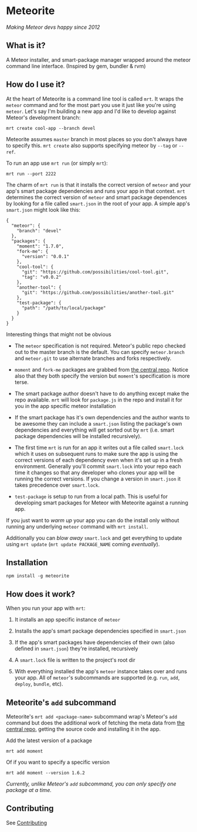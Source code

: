 # Meteorite

*Making Meteor devs happy since 2012*

## What is it?

A Meteor installer, and smart-package manager wrapped around the meteor command line interface. (Inspired by gem, bundler & rvm)

## How do I use it?

At the heart of Meteorite is a command line tool is called `mrt`. It wraps the `meteor` command and for the most part you use it just like you're using `meteor`. Let's say I'm building a new app and I'd like to develop against Meteor's development branch:

    mrt create cool-app --branch devel

Meteorite assumes `master` branch in most places so you don't always have to specify this. `mrt create` also supports specifying meteor by `--tag` or `--ref`.

To run an app use `mrt run` (or simply `mrt`):

    mrt run --port 2222

The charm of `mrt run` is that it installs the correct version of `meteor` and your app's smart package dependencies and runs your app in that context. `mrt` determines the correct version of `meteor` and smart package dependences by looking for a file called `smart.json` in the root of your app. A simple app's `smart.json` might look like this:

    {
      "meteor": {
        "branch": "devel"
      },
      "packages": {
        "moment": "1.7.0",
        "fork-me": {
          "version": "0.0.1"
        },
        "cool-tool": {
          "git": "https://github.com/possibilities/cool-tool.git",
          "tag": "v0.0.2"
        },
        "another-tool": {
          "git": "https://github.com/possibilities/another-tool.git"
        },
        "test-package": {
          "path": "/path/to/local/package"
        }
      }
    }

Interesting things that might not be obvious

  * The `meteor` specification is not required. Meteor's public repo checked out to the master branch is the default. You can specify `meteor.branch` and `meteor.git` to use alternate branches and forks respectively.

  * `moment` and `fork-me` packages are grabbed from [the central repo](https://atmosphere.meteor.com). Notice also that they both specify the version but `moment`'s specification is more terse.

  * The smart package author doesn't have to do anything except make the repo available. `mrt` will look for `package.js` in the repo and install it for you in the app specific meteor installation
  
  * If the smart package has it's own dependencies and the author wants to be awesome they can include a `smart.json` listing the package's own dependencies and everything will get sorted out by `mrt` (i.e. smart package dependencies will be installed recursively).

  * The first time `mrt` is run for an app it writes out a file called `smart.lock` which it uses on subsequent runs to make sure the app is using the correct versions of each dependency even when it's set up in a fresh environment. Generally you'll commit `smart.lock` into your repo each time it changes so that any developer who clones your app will be running the correct versions. If you change a version in `smart.json` it takes precedence over `smart.lock`.

  * `test-package` is setup to run from a local path. This is useful for developing smart packages for Meteor with Meteorite against a running app.

If you just want to *warm up* your app you can do the install only without running any underlying `meteor` command with `mrt install`.

Additionally you can *blow away* `smart.lock` and get everything to update using `mrt update` (`mrt update PACKAGE_NAME` coming *eventually*).

## Installation

    npm install -g meteorite

## How does it work?

When you run your app with `mrt`:

  1) It installs an app specific instance of `meteor`

  2) Installs the app's smart package dependencies specified in `smart.json`
  
  3) If the app's smart packages have dependencies of their own (also defined in `smart.json`) they're installed, recursively

  4) A `smart.lock` file is written to the project's root dir

  5) With everything installed the app's `meteor` instance takes over and runs your app. All of `meteor`'s subcommands are supported (e.g. `run`, `add`, `deploy`, `bundle`, etc).

## Meteorite's `add` subcommand

Meteorite's `mrt add <package-name>` subcommand wrap's Meteor's `add` command but does the additional work of fetching the meta data from [the central repo](https://atmosphere.meteor.com), getting the source code and installing it in the app.

Add the latest version of a package

    mrt add moment

Of if you want to specify a specific version

    mrt add moment --version 1.6.2

*Currently, unlike Meteor's `add` subcommand, you can only specify one package at a time.*

## Contributing

See [Contributing](https://github.com/oortcloud/meteorite/wiki/Contributing)
